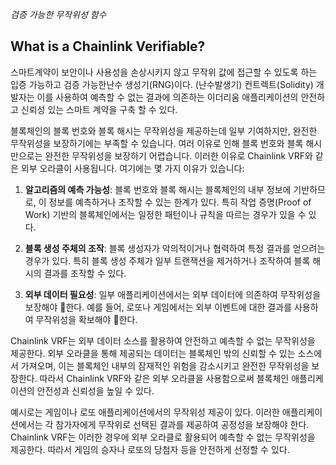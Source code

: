 _검증 가능한 무작위성 함수_

## What is a Chainlink Verifiable?

스마트계약이 보안이나 사용성을 손상시키지 않고 무작위 값에 접근할 수 있도록 하는 입증 가능하고 검증 가능한난수 생성기(RNG)이다.  (난수발생기)
컨트렉트(Solidity) 개발자는 이를 사용하여 예측할 수 없는 결과에 의존하는 이더리움 애플리케이션의 안전하고 신뢰성 있는 스마트 계약을 구축 할 수 있다.
  
블록체인의 블록 번호와 블록 해시는 무작위성을 제공하는데 일부 기여하지만, 완전한 무작위성을 보장하기에는 부족할 수 있습니다. 여러 이유로 인해 블록 번호와 블록 해시만으로는 완전한 무작위성을 보장하기 어렵습니다. 이러한 이유로 Chainlink VRF와 같은 외부 오라클이 사용됩니다. 여기에는 몇 가지 이유가 있습니다:

1. **알고리즘의 예측 가능성**: 블록 번호와 블록 해시는 블록체인의 내부 정보에 기반하므로, 이 정보를 예측하거나 조작할 수 있는 한계가 있다. 특히 작업 증명(Proof of Work) 기반의 블록체인에서는 일정한 패턴이나 규칙을 따르는 경우가 있을 수 있다.
   
2. **블록 생성 주체의 조작**: 블록 생성자가 악의적이거나 협력하여 특정 결과를 얻으려는 경우가 있다. 특히 블록 생성 주체가 일부 트랜잭션을 제거하거나 조작하여 블록 해시의 결과를 조작할 수 있다.
   
3. **외부 데이터 필요성**: 일부 애플리케이션에서는 외부 데이터에 의존하여 무작위성을 보장해야 한다. 예를 들어, 로또나 게임에서는 외부 이벤트에 대한 결과를 사용하여 무작위성을 확보해야 한다.

Chainlink VRF는 외부 데이터 소스를 활용하여 안전하고 예측할 수 없는 무작위성을 제공한다. 외부 오라클을 통해 제공되는 데이터는 블록체인 밖의 신뢰할 수 있는 소스에서 가져오며, 이는 블록체인 내부의 잠재적인 위험을 감소시키고 완전한 무작위성을 보장한다. 따라서 Chainlink VRF와 같은 외부 오라클을 사용함으로써 블록체인 애플리케이션의 안전성과 신뢰성을 높일 수 있다.

예시로는 게임이나 로또 애플리케이션에서의 무작위성 제공이 있다. 이러한 애플리케이션에서는 각 참가자에게 무작위로 선택된 결과를 제공하여 공정성을 보장해야 한다. Chainlink VRF는 이러한 경우에 외부 오라클로 활용되어 예측할 수 없는 무작위성을 제공한다. 따라서 게임의 승자나 로또의 당첨자 등을 안전하게 선정할 수 있다. 
